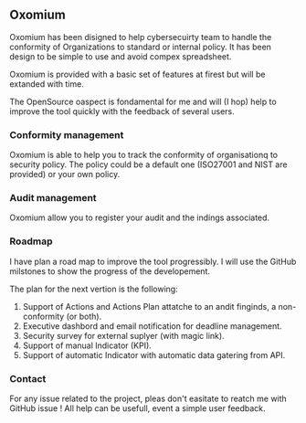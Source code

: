 ## Oxomium

Oxomium has been disigned to help cybersecuirty team to handle the conformity of Organizations to standard or internal policy.
It has been design to be simple to use and avoid compex spreadsheet. 

Oxomium is provided with a basic set of features at firest but will be extanded with time. 

The OpenSource oaspect is fondamental for me and will (I hop) help to improve the tool quickly with the feedback of several users. 

### Conformity management

Oxomium is able to help you to track the conformity of organisationq to security policy.
The policy could be a default one (ISO27001 and NIST are provided) or your own policy. 

### Audit management

Oxomium allow you to register your audit and the indings associated. 

### Roadmap

I have plan a road map to improve the tool progressibly. I will use the GitHub milstones to show the progress of the developement. 

The plan for the next vertion is the following:

1. Support of Actions and Actions Plan  attatche to an andit finginds, a non-conformity (or both). 
2. Executive dashbord and email notification for deadline management.
3. Security survey for external suplyer (with magic link).
4. Support of manual Indicator (KPI).
5. Support of automatic Indicator with automatic data gatering from API.

### Contact

For any issue related to the project, pleas don't easitate to reatch me with GitHub issue !
All help can be usefull, event a simple user feedback. 
